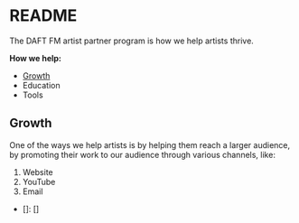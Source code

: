 # README

The DAFT FM artist partner program is how we help artists thrive.

**How we help:**
- [Growth](#growth)
- Education
- Tools


## Growth
One of the ways we help artists is by helping them reach a larger audience, by promoting their work to our audience through various channels, like:

1. Website
2. YouTube
3. Email




<!-- links -->

- []: []

